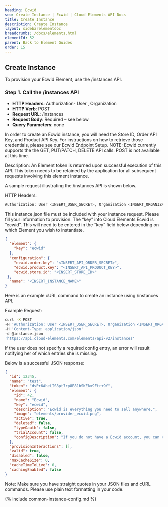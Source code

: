 ```yaml
---
heading: Ecwid
seo: Create Instance | Ecwid | Cloud Elements API Docs
title: Create Instance
description: Create Instance
layout: sidebarelementdoc
breadcrumbs: /docs/elements.html
elementId: 52
parent: Back to Element Guides
order: 15
---
```


## Create Instance

To provision your Ecwid Element, use the /instances API.

### Step 1. Call the /instances API

* __HTTP Headers__: Authorization- User <user secret>, Organization <organization secret>
* __HTTP Verb__: POST
* __Request URL__: /instances
* __Request Body__: Required – see below
* __Query Parameters__: none

In order to create an Ecwid instance, you will need the Store ID, Order API Key, and Product API Key. For instructions on how to retrieve those credentials, please see our Ecwid Endpoint Setup.
NOTE: Ecwid currently supports the the GET, PUT/PATCH, DELETE API calls. POST is not available at this time.

Description: An Element token is returned upon successful execution of this API. This token needs to be retained by the application for all subsequent requests involving this element instance.

A sample request illustrating the /instances API is shown below.

HTTP Headers:

```bash
Authorization: User <INSERT_USER_SECRET>, Organization <INSERT_ORGANIZATION_SECRET>

```
This instance.json file must be included with your instance request.  Please fill your information to provision.  The “key” into Cloud Elements Ecwid is “ecwid”.  This will need to be entered in the “key” field below depending on which Element you wish to instantiate.

```json
{
  "element": {
    "key": "ecwid"
  },
  "configuration": {
    "ecwid.order.key": "<INSERT_API_ORDER_SECRET>",
    "ecwid.product.key": "<INSERT_API_PRODUCT_KEY>",
    "ecwid.store.id": "<INSERT_STORE_ID>"
 },
  "name": "<INSERT_INSTANCE_NAME>"
}
```

Here is an example cURL command to create an instance using /instances API.

Example Request:

```bash
curl -X POST
-H 'Authorization: User <INSERT_USER_SECRET>, Organization <INSERT_ORGANIZATION_SECRET>'
-H 'Content-Type: application/json'
-d @instance.json
'https://api.cloud-elements.com/elements/api-v2/instances'
```

If the user does not specify a required config entry, an error will result notifying her of which entries she is missing.

Below is a successful JSON response:

```json
{
  "id": 12345,
  "name": "test",
  "token": "dsPr6AheLIS8pt7rp8E81bSKEkx9Ftr+9Y",
  "element": {
    "id": 42,
    "name": "Ecwid",
    "key": "ecwid",
    "description": "Ecwid is everything you need to sell anywhere.",
    "image": "elements/provider_ecwid.png",
    "active": true,
    "deleted": false,
    "typeOauth": false,
    "trialAccount": false,
    "configDescription": "If you do not have a Ecwid account, you can create one at Ecwid Signup"
  },
  "provisionInteractions": [],
  "valid": true,
  "disabled": false,
  "maxCacheSize": 0,
  "cacheTimeToLive": 0,
  "cachingEnabled": false
}
```
Note:  Make sure you have straight quotes in your JSON files and cURL commands.  Please use plain text formatting in your code.

{% include common-instance-config.md %}
